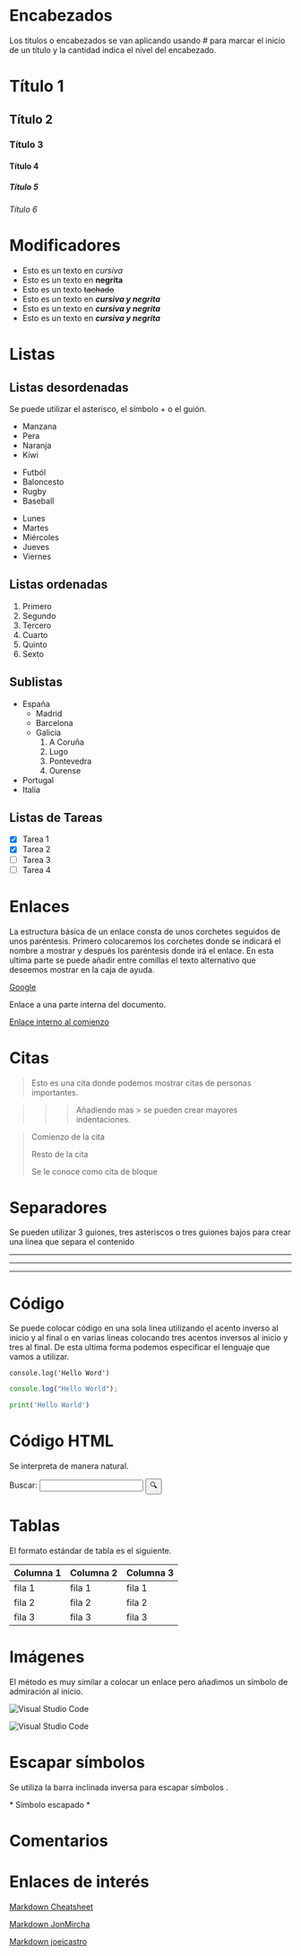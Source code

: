 # Encabezados

Los titulos o encabezados se van aplicando usando # para marcar el inicio de un título y la cantidad indica el nivel del encabezado.

# Título 1

## Título 2

### Título 3

#### Título 4

##### Título 5

###### Título 6

# Modificadores

- Esto es un texto en _cursiva_
- Esto es un texto en **negrita**
- Esto es un texto ~~tachado~~
- Esto es un texto en **_cursiva y negrita_**
- Esto es un texto en **_cursiva y negrita_**
- Esto es un texto en **_cursiva y negrita_**

# Listas

## Listas desordenadas

Se puede utilizar el asterisco, el símbolo + o el guión.

- Manzana
- Pera
- Naranja
- Kiwi

* Futból
* Baloncesto
* Rugby
* Baseball

- Lunes
- Martes
- Miércoles
- Jueves
- Viernes

## Listas ordenadas

1. Primero
2. Segundo
3. Tercero
4. Cuarto
5. Quinto
6. Sexto

## Sublistas

- España
  - Madrid
  - Barcelona
  - Galicia
    1. A Coruña
    2. Lugo
    3. Pontevedra
    4. Ourense
- Portugal
- Italia

## Listas de Tareas

- [x] Tarea 1
- [x] Tarea 2
- [ ] Tarea 3
- [ ] Tarea 4

# Enlaces

La estructura básica de un enlace consta de unos corchetes seguidos de unos paréntesis. Primero colocaremos los corchetes donde se indicará el nombre a mostrar y después los paréntesis donde irá el enlace. En esta ultima parte se puede añadir entre comillas el texto alternativo que deseemos mostrar en la caja de ayuda.

[Google](www.google.es "Texto alternativo")

Enlace a una parte interna del documento.

[Enlace interno al comienzo](#encabezados)

# Citas

> Esto es una cita donde podemos mostrar citas de personas importantes.

> > > Añadiendo mas > se pueden crear mayores indentaciones.

> Comienzo de la cita
>
> Resto de la cita
>
> Se le conoce como cita de bloque

# Separadores

Se pueden utilizar 3 guiones, tres asteriscos o tres guiones bajos para crear una linea que separa el contenido

---

---

---

# Código

Se puede colocar código en una sola linea utilizando el acento inverso al inicio y al final o en varias lineas colocando tres acentos inversos al inicio y tres al final. De esta ultima forma podemos especificar el lenguaje que vamos a utilizar.

`console.log('Hello Word')`

```js
console.log("Hello World");
```

```python
print('Hello World')
```

# Código HTML

Se interpreta de manera natural.

<form>
  <label for="q">Buscar:</label>
  <input type="search" name="q" id="q" required />
  <input type="submit" value="🔍" />
</form>

# Tablas

El formato estándar de tabla es el siguiente.

| Columna 1 | Columna 2 | Columna 3 |
| --------- | --------- | --------- |
| fila 1    | fila 1    | fila 1    |
| fila 2    | fila 2    | fila 2    |
| fila 3    | fila 3    | fila 3    |

# Imágenes

El método es muy similar a colocar un enlace pero añadimos un símbolo de admiración al inicio.

![Visual Studio Code](https://upload.wikimedia.org/wikipedia/commons/thumb/9/9a/Visual_Studio_Code_1.35_icon.svg/2048px-Visual_Studio_Code_1.35_icon.svg.png)

![Visual Studio Code](./img/Visual_Studio_Code_1.35_icon.svg.png "Podemos añadir un texto alternativo a la imagen")

# Escapar símbolos

Se utiliza la barra inclinada inversa para escapar símbolos \.

\* Símbolo escapado \*

# Comentarios

<!-- Así es como se coloca un comentario -->

# Enlaces de interés

[Markdown Cheatsheet](https://github.com/adam-p/markdown-here/wiki/Markdown-Cheatsheet)

[Markdown JonMircha](https://jonmircha.com/markdown)

[Markdown joeicastro](https://joedicastro.com/pages/markdown.html)

